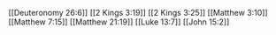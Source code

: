 [[Deuteronomy 26:6]]
[[2 Kings 3:19]]
[[2 Kings 3:25]]
[[Matthew 3:10]]
[[Matthew 7:15]]
[[Matthew 21:19]]
[[Luke 13:7]]
[[John 15:2]]
